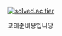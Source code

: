 [![solved.ac tier](http://mazassumnida.wtf/api/v2/generate_badge?boj=lsvk9921)](https://solved.ac/lsvk9921)





코테준비용입니당

